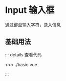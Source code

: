 <script setup lang="ts">
import Basic from './basic.vue'

</script>

# Input 输入框

通过键盘输入字符，录入信息

## 基础用法


<Basic />


::: details 查看代码

<<< ./basic.vue

:::
